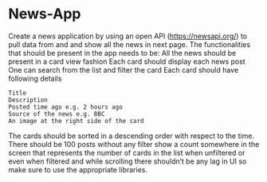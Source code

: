 # News-App
Create a news application by using an open API (https://newsapi.org/) to pull data from and and show all the news in next page.
The functionalities that should be present in the app needs to be:
    All the news should be present in a card view fashion
    Each card should display each news post
    One can search from the list and filter the card
    Each card should have following details

    Title
    Description
    Posted time ago e.g. 2 hours ago
    Source of the news e.g. BBC
    An image at the right side of the card

The cards should be sorted in a descending order with respect to the time. There should be 100 posts without any filter
show a count somewhere in the screen that represents the number of cards in the list when unfiltered or even when filtered
and while scrolling there shouldn’t be any lag in UI so make sure to use the appropriate libraries.
